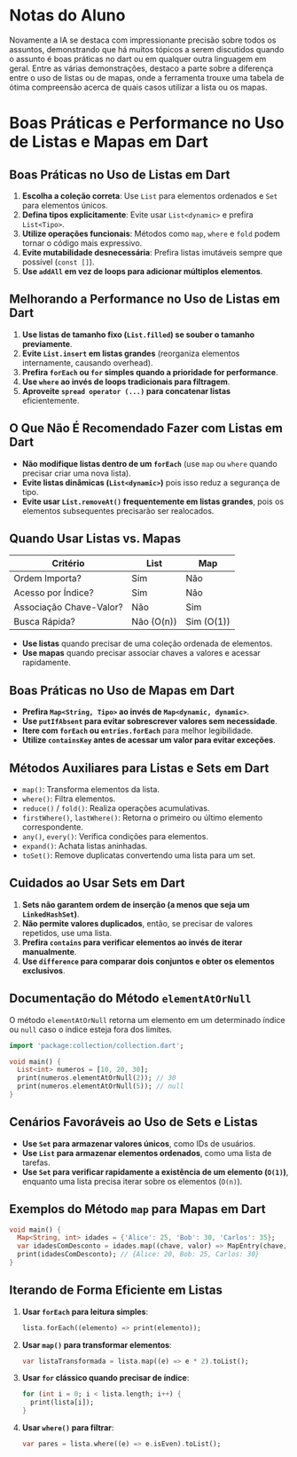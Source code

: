 # Notas do Aluno
Novamente a IA se destaca com impressionante precisão sobre todos os assuntos, demonstrando que há muitos tópicos a serem
discutidos quando o assunto é boas práticas no dart ou em qualquer outra linguagem em geral. Entre as várias demonstrações, 
destaco a parte sobre a diferença entre o uso de listas ou de mapas, onde a ferramenta trouxe uma tabela de ótima compreensão
acerca de quais casos utilizar a lista ou os mapas.
<!-- Adicione suas observações aqui -->

# Boas Práticas e Performance no Uso de Listas e Mapas em Dart

## Boas Práticas no Uso de Listas em Dart

1. **Escolha a coleção correta**: Use `List` para elementos ordenados e `Set` para elementos únicos.
2. **Defina tipos explicitamente**: Evite usar `List<dynamic>` e prefira `List<Tipo>`.
3. **Utilize operações funcionais**: Métodos como `map`, `where` e `fold` podem tornar o código mais expressivo.
4. **Evite mutabilidade desnecessária**: Prefira listas imutáveis sempre que possível (`const []`).
5. **Use `addAll` em vez de loops para adicionar múltiplos elementos**.

## Melhorando a Performance no Uso de Listas em Dart

1. **Use listas de tamanho fixo (`List.filled`) se souber o tamanho previamente**.
2. **Evite `List.insert` em listas grandes** (reorganiza elementos internamente, causando overhead).
3. **Prefira `forEach` ou `for` simples quando a prioridade for performance**.
4. **Use `where` ao invés de loops tradicionais para filtragem**.
5. **Aproveite `spread operator (...)` para concatenar listas** eficientemente.

## O Que Não É Recomendado Fazer com Listas em Dart

- **Não modifique listas dentro de um `forEach`** (use `map` ou `where` quando precisar criar uma nova lista).
- **Evite listas dinâmicas (`List<dynamic>`)** pois isso reduz a segurança de tipo.
- **Evite usar `List.removeAt()` frequentemente em listas grandes**, pois os elementos subsequentes precisarão ser realocados.

## Quando Usar Listas vs. Mapas

| Critério     | List  | Map  |
|-------------|------|------|
| Ordem Importa? | Sim | Não |
| Acesso por Índice? | Sim | Não |
| Associação Chave-Valor? | Não | Sim |
| Busca Rápida? | Não (O(n)) | Sim (O(1)) |

- **Use listas** quando precisar de uma coleção ordenada de elementos.
- **Use mapas** quando precisar associar chaves a valores e acessar rapidamente.

## Boas Práticas no Uso de Mapas em Dart

- **Prefira `Map<String, Tipo>` ao invés de `Map<dynamic, dynamic>`**.
- **Use `putIfAbsent` para evitar sobrescrever valores sem necessidade**.
- **Itere com `forEach` ou `entries.forEach`** para melhor legibilidade.
- **Utilize `containsKey` antes de acessar um valor para evitar exceções**.

## Métodos Auxiliares para Listas e Sets em Dart

- `map()`: Transforma elementos da lista.
- `where()`: Filtra elementos.
- `reduce()` / `fold()`: Realiza operações acumulativas.
- `firstWhere()`, `lastWhere()`: Retorna o primeiro ou último elemento correspondente.
- `any()`, `every()`: Verifica condições para elementos.
- `expand()`: Achata listas aninhadas.
- `toSet()`: Remove duplicatas convertendo uma lista para um set.

## Cuidados ao Usar Sets em Dart

1. **Sets não garantem ordem de inserção (a menos que seja um `LinkedHashSet`)**.
2. **Não permite valores duplicados**, então, se precisar de valores repetidos, use uma lista.
3. **Prefira `contains` para verificar elementos ao invés de iterar manualmente**.
4. **Use `difference` para comparar dois conjuntos e obter os elementos exclusivos**.

## Documentação do Método `elementAtOrNull`

O método `elementAtOrNull` retorna um elemento em um determinado índice ou `null` caso o índice esteja fora dos limites.

```dart
import 'package:collection/collection.dart';

void main() {
  List<int> numeros = [10, 20, 30];
  print(numeros.elementAtOrNull(2)); // 30
  print(numeros.elementAtOrNull(5)); // null
}
```

## Cenários Favoráveis ao Uso de Sets e Listas

- **Use `Set` para armazenar valores únicos**, como IDs de usuários.
- **Use `List` para armazenar elementos ordenados**, como uma lista de tarefas.
- **Use `Set` para verificar rapidamente a existência de um elemento (`O(1)`)**, enquanto uma lista precisa iterar sobre os elementos (`O(n)`).

## Exemplos do Método `map` para Mapas em Dart

```dart
void main() {
  Map<String, int> idades = {'Alice': 25, 'Bob': 30, 'Carlos': 35};
  var idadesComDesconto = idades.map((chave, valor) => MapEntry(chave, valor - 5));
  print(idadesComDesconto); // {Alice: 20, Bob: 25, Carlos: 30}
}
```

## Iterando de Forma Eficiente em Listas

1. **Usar `forEach` para leitura simples**:
   ```dart
   lista.forEach((elemento) => print(elemento));
   ```
2. **Usar `map()` para transformar elementos**:
   ```dart
   var listaTransformada = lista.map((e) => e * 2).toList();
   ```
3. **Usar `for` clássico quando precisar de índice**:
   ```dart
   for (int i = 0; i < lista.length; i++) {
     print(lista[i]);
   }
   ```
4. **Usar `where()` para filtrar**:
   ```dart
   var pares = lista.where((e) => e.isEven).toList();
   ```

